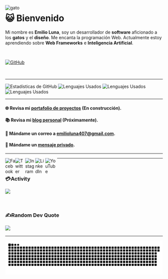 <a href="https://github.com/emilioenlaluna" target="_blank"><img align="left" alt="gato" width="280px" src="https://user-images.githubusercontent.com/74982686/219550660-00a16c33-faae-4d19-aa81-f045e770778c.png"/></a>

#  😺 Bienvenido

Mi nombre es **Emilio Luna**, soy un desarrollador de **software** aficionado a los **gatos** y el **diseño**. Me encanta la programación Web. Actualmente estoy aprendiendo sobre **Web Frameworks** e **Inteligencia Artificial**.

<br>

[![GitHub](https://img.shields.io/github/followers/emilioenlaluna?label=follow&style=social)](https://github.com/emilioenlaluna)


<br>

___

 <img alt="Estadísticas de GitHub"  src="https://github-readme-stats.vercel.app/api?username=emilioenlaluna&show_icons=true&theme=dark&line_height=27&count_private=true"/>
  <img alt="Lenguajes Usados"  src="https://github-readme-stats.vercel.app/api/top-langs/?username=emilioenlaluna&theme=dark&layout=compact"/>
  

<img alt="Lenguajes Usados"  src="https://github-profile-trophy.vercel.app/?username=emilioenlaluna"/>

<img alt="Lenguajes Usados"  src="https://profile-counter.glitch.me/emilioenlaluna/count.svg"/>

___

#### 🌐   Revisa mi [portafolio de proyectos]() (En construcción).
#### 📚   Revisa mi [blog personal]() (Próximamente).
#### 📧   Mándame un correo a [emilioluna407@gmail.com]().
#### 💬   Mándame un [mensaje privado]().

___

<a href="https://www.facebook.com/emilioenlaluna" target="_blank"><img align="left" alt="Facebook" width="32px" src="https://cdn1.iconfinder.com/data/icons/social-media-2285/512/Colored_Facebook3_svg-512.png"/></a>
<a href="https://www.twitter.com/emilioenlaluna_" target="_blank"><img align="left" alt="Twitter" width="32px" src="https://cdn2.iconfinder.com/data/icons/social-media-2285/512/1_Twitter3_colored_svg-512.png"/></a>
<a href="https://www.instagram.com/emilioenlaluna" target="_blank"><img align="left" alt="Instagram" width="32px" src="https://cdn2.iconfinder.com/data/icons/social-media-2285/512/1_Instagram_colored_svg_1-512.png"/></a>
<a href="https://www.linkedin.com/in/emilioenlaluna" target="_blank"><img align="left" alt="LinkedIn" width="32px" src="https://cdn1.iconfinder.com/data/icons/logotypes/32/square-linkedin-512.png"/></a>
<a href="https://www.youtube.com/channel/UC9dYnRzUeg7-3FeP63SPVJg" target="_blank"><img align="left" alt="YouTube" width="38px" src="https://cdn2.iconfinder.com/data/icons/social-media-2285/512/1_Youtube_colored_svg-512.png"/></a>
___
<br>

### 💳Activity
<p align="left">
  <img src="https://github-profile-summary-cards.vercel.app/api/cards/profile-details?username=emilioenlaluna&theme=vue"/>
 
</p>

<br>

### ✍️Random Dev Quote
![](https://quotes-github-readme.vercel.app/api?type=horizontal&theme=vue)

___

<img src="https://raw.githubusercontent.com/validity-check/validity-check/output/github-contribution-grid-snake.svg">
